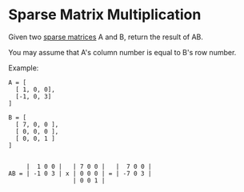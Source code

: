 # Sparse Matrix Multiplication
 

Given two [sparse matrices](https://en.wikipedia.org/wiki/Sparse_matrix) A and B, return the result of AB.

You may assume that A's column number is equal to B's row number.

Example:

    A = [
      [ 1, 0, 0],
      [-1, 0, 3]
    ]

    B = [
      [ 7, 0, 0 ],
      [ 0, 0, 0 ],
      [ 0, 0, 1 ]
    ]


         |  1 0 0 |   | 7 0 0 |   |  7 0 0 |
    AB = | -1 0 3 | x | 0 0 0 | = | -7 0 3 |
                      | 0 0 1 |
 